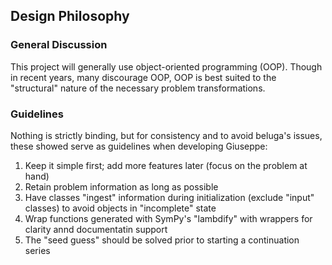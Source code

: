 ## Design Philosophy

### General Discussion

This project will generally use object-oriented programming (OOP).
Though in recent years, many discourage OOP, OOP is best suited to the "structural" nature of the necessary problem transformations.

### Guidelines

Nothing is strictly binding, but for consistency and to avoid beluga's issues, these showed serve as guidelines when developing Giuseppe:

1. Keep it simple first; add more features later (focus on the problem at hand)
2. Retain problem information as long as possible
3. Have classes "ingest" information during initialization (exclude "input" classes) to avoid objects in "incomplete" state
4. Wrap functions generated with SymPy's "lambdify" with wrappers for clarity annd documentatin support
5. The "seed guess" should be solved prior to starting a continuation series

